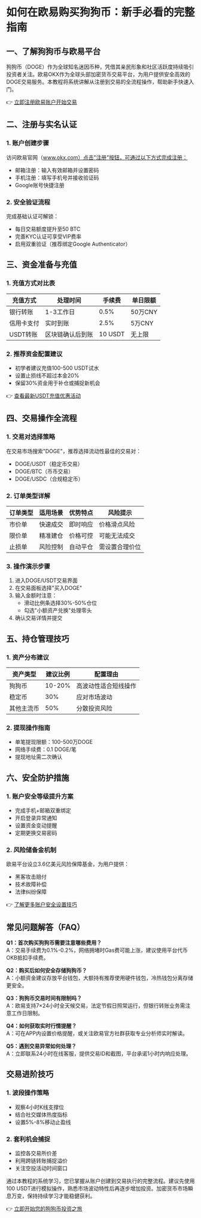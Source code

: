 # 如何在欧易购买狗狗币：新手必看的完整指南

## 一、了解狗狗币与欧易平台
狗狗币（DOGE）作为全球知名迷因币种，凭借其亲民形象和社区活跃度持续吸引投资者关注。欧易OKX作为全球头部加密货币交易平台，为用户提供安全高效的DOGE交易服务。本教程将系统讲解从注册到交易的全流程操作，帮助新手快速入门。

👉 [立即注册欧易账户开始交易](https://bit.ly/okx_welcome)

## 二、注册与实名认证
### 1. 账户创建步骤
访问欧易官网（www.okx.com）点击"注册"按钮，可通过以下方式完成注册：
- 邮箱注册：输入有效邮箱并设置密码
- 手机注册：填写手机号并接收验证码
- Google账号快捷注册

### 2. 安全验证流程
完成基础认证可解锁：
- 每日交易额度提升至50 BTC
- 完善KYC认证可享受VIP费率
- 启用双重验证（推荐绑定Google Authenticator）

## 三、资金准备与充值
### 1. 充值方式对比表

| 充值方式   | 处理时间 | 手续费 | 单日限额 |
|------------|----------|--------|----------|
| 银行转账   | 1-3工作日| 0.5%   | 50万CNY  |
| 信用卡支付 | 实时到账 | 2.5%   | 5万CNY   |
| USDT转账   | 区块链确认后到账 | 10 USDT | 无上限 |

### 2. 推荐资金配置建议
- 初学者建议充值100-500 USDT试水
- 设置止损线不超过本金20%
- 保留30%资金用于补仓或捕捉新机会

👉 [查看最新USDT充值优惠活动](https://bit.ly/okx_welcome)

## 四、交易操作全流程
### 1. 交易对选择策略
在交易市场搜索"DOGE"，推荐选择流动性最佳的交易对：
- DOGE/USDT（稳定币交易）
- DOGE/BTC（币币交易）
- DOGE/USDC（合规稳定币）

### 2. 订单类型详解
| 订单类型 | 适用场景 | 优势特点 | 风险提示 |
|----------|----------|----------|----------|
| 市价单   | 快速成交 | 即时响应 | 价格滑点风险 |
| 限价单   | 精准建仓 | 价格可控 | 可能无法成交 |
| 止损单   | 风险控制 | 自动平仓 | 需设置合理价位 |

### 3. 操作演示步骤
1. 进入DOGE/USDT交易界面
2. 在交易面板选择"买入DOGE"
3. 输入金额时注意：
   - 滑动比例条选择30%-50%仓位
   - 勾选"小额资产兑换"处理零头
4. 确认交易详情并提交

## 五、持仓管理技巧
### 1. 资产分布建议
| 资产类型 | 建议比例 | 配置理由 |
|----------|----------|----------|
| 狗狗币   | 10-20%   | 高波动性适合短线操作 |
| 稳定币   | 30%      | 应对市场波动 |
| 其他主流币 | 50%      | 分散投资风险 |

### 2. 提现操作指南
- 单笔提现限额：100-500万DOGE
- 网络手续费：0.1 DOGE/笔
- 提现地址需二次确认

## 六、安全防护措施
### 1. 账户安全等级提升方案
- 完成手机+邮箱双重绑定
- 开启登录异常通知
- 设置资金变动提醒
- 定期更换交易密码

### 2. 风险储备金机制
欧易平台设立3.6亿美元风险保障基金，为用户提供：
- 黑客攻击赔付
- 技术故障补偿
- 法律纠纷保障

👉 [了解更多账户安全设置技巧](https://bit.ly/okx_welcome)

## 常见问题解答（FAQ）

**Q1：首次购买狗狗币需要注意哪些费用？**  
A：交易手续费为0.1%-0.2%，网络拥堵时Gas费可能上涨，建议使用平台代币OKB抵扣手续费。

**Q2：购买后如何安全存储狗狗币？**  
A：小额资金建议存放平台钱包，大额持有推荐使用硬件钱包，冷热钱包分离存储更安全。

**Q3：狗狗币交易时间有限制吗？**  
A：欧易支持7×24小时全天候交易，法定节假日照常运行，但银行转账业务需注意工作日限制。

**Q4：如何获取实时行情提醒？**  
A：可在APP内设置价格提醒，或关注欧易官方社群获取专业分析师实时解读。

**Q5：遇到交易异常如何处理？**  
A：立即联系24小时在线客服，提供交易ID和截图，平台承诺1小时内响应处理。

## 交易进阶技巧
### 1. 波段操作策略
- 观察4小时K线支撑位
- 结合社交媒体热度指标
- 设置5%-8%移动止盈线

### 2. 套利机会捕捉
- 监控各交易所价差
- 利用跨链转账捕捉溢价
- 关注空投活动时间窗口

通过本教程的系统学习，您已掌握从账户创建到交易执行的完整流程。建议先使用100 USDT进行模拟操作，熟悉市场波动特性后再逐步增加投资。加密货币市场瞬息万变，保持持续学习才能稳健获利。

👉 [立即开始您的狗狗币投资之旅](https://bit.ly/okx_welcome)